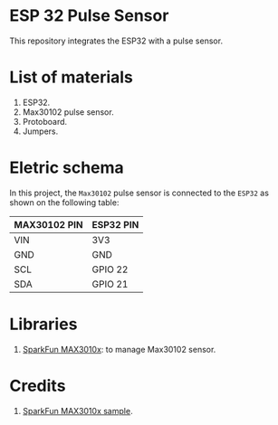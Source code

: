 # ESP 32 Pulse Sensor

This repository integrates the ESP32 with a pulse sensor.

# List of materials

1. ESP32.
2. Max30102 pulse sensor.
3. Protoboard.
4. Jumpers.

# Eletric schema

In this project, the `Max30102` pulse sensor is connected to the `ESP32` as shown on the following table:

| MAX30102 PIN | ESP32 PIN |
| --- | --- |
| VIN | 3V3 |
| GND | GND |
| SCL | GPIO 22 |
| SDA | GPIO 21 |

# Libraries

1. [SparkFun MAX3010x](https://github.com/sparkfun/SparkFun_MAX3010x_Sensor_Library): to manage Max30102 sensor.

# Credits

1. [SparkFun MAX3010x sample](https://github.com/sparkfun/SparkFun_MAX3010x_Sensor_Library/blob/master/examples/Example5_HeartRate/Example5_HeartRate.ino).